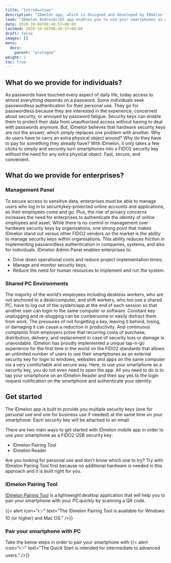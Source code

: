 ```yaml
---
title: "Introduction"
description: "IDmelon app, which is designed and developed by IDmelon Technologies Inc., lets users use their smartphones as a FIDO2 hardware security key. In environments with either shared computers or single-user PCs, users can enjoy password-less login experience with only a single tap of their smartphones on IDmelon Reader or a single click on a push notification."
lead: "IDmelon Android/iOS app enables you to use your smartphones as a FIDO2 security key. It also enables enterprises with shared computers or single-user PCs to enjoy password-less login experience with only a single tap of a smartphone on the IDmelon Reader or a single click on a push notification."
date: 2020-10-06T08:48:57+00:00
lastmod: 2020-10-06T08:48:57+00:00
draft: false
images: []
menu:
  docs:
    parent: "prologue"
weight: 1
toc: true
---
```


## What do we provide for individuals?

As passwords have touched every aspect of daily life, today access to almost everything depends on a password. Some individuals seek passwordless authentication for their personal use. They go for passwordless because they are interested in the experience, concerned about security, or annoyed by password fatigue.
Security keys can enable them to protect their data from unauthorized access without having to deal with passwords anymore. But, IDmelon believes that hardware security keys are not the answer, which simply replaces one problem with another. Why do users have to carry an extra physical object around? Why do they have to pay for something they already have?
With IDmelon, it only takes a few clicks to simply and securely turn smartphones into a FIDO2 security key without the need for any extra physical object. Fast, secure, and convenient.

## What do we provide for enterprises?

### Management Panel

To secure access to sensitive data, enterprises must be able to manage users who log in to securitykey-protected online accounts and applications, as their employees come and go. Plus, the rise of privacy concerns increases the need for enterprises to authenticate the identity of online employees and asset.
While there is no control or management over hardware security keys by organisations, one strong point that makes IDmelon stand out versus other FIDO2 vendors on the market is the ability to manage security keys within organisations. This ability reduces friction in implementing passwordless authentication in companies, systems, and also for individuals.
IDmelon Admin Panel enables enterprises to:

- Drive down operational costs and reduce project implementation times;
- Manage and monitor security keys;
- Reduce the need for human resources to implement and run the system.

### Shared PC Environments

The majority of the world’s employees including deskless workers, who are not anchored to a desk/computer, and shift workers, who too use a shared PC, have to log out of the system/app at the end of each session so that another user can login to the same computer or software.
Constant key unplugging and re-plugging can be cumbersome or easily distract them from work. The pressures of not forgetting a key, leaving it behind, losing, or damaging it can cause a reduction in productivity. And continuous complaints from employers prove that recurring costs of purchase, distribution, delivery, and replacement in case of security loss or damage is unavoidable.
IDmelon has proudly implemented a unique tap-n-go experience for the first time in the world on the FIDO2 standards that allows an unlimited number of users to use their smartphones as an external security key for login to windows, websites and apps on the same computer via a very comfortable and secure way.
Here, to use your smartphone as a security key, you do not even need to open the app. All you need to do is to tap your smartphone on an IDmelon Reader and then say yes to the login request notification on the smartphone and authenticate your identity.

## Get started

The IDmelon app is built to provide you multiple security keys (one for personal use and one for business use if needed) at the same time on your smartphone. Each security key will be attached to an email.

There are two main ways to get started with IDmelon mobile app in order to use your smartphone as a FIDO2 USB security key:

- IDmelon Pairing Tool
- IDmelon Reader

Are you looking for personal use and don't know which one to try? Try with IDmelon Pairing Tool first because no additional hardware is needed in this approach and it is
built right for you.

### IDmelon Pairing Tool

[IDmelon Pairing Tool](https://docs.idmelon.com/docs/prologue/introduction/#get-started) is a lightweight desktop application that will help you to pair your smartphone with
your PC quickly by scanning a QR code.

{{< alert icon="👉" text="The IDmelon Pairing Tool is available for Windows 10 (or higher) and Mac OS." />}}

### Pair your smartphone with PC

Take the below steps in order to pair your smartphone with
{{< alert icon="👉" text="The Quick Start is intended for intermediate to advanced users." />}}
